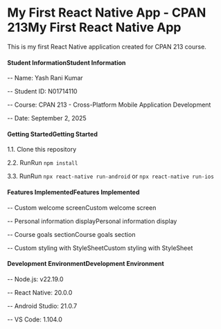 # My First React Native App - CPAN 213My First React Native App 

This is my first React Native application created for CPAN 213 course.

#### Student InformationStudent Information

-- Name: Yash Rani Kumar

-- Student ID: N01714110

-- Course: CPAN 213 - Cross-Platform Mobile Application Development

-- Date: September 2, 2025

#### Getting StartedGetting Started

1.1. Clone this repository

2.2. RunRun `npm install`

3.3. RunRun `npx react-native run-android` or `npx react-native run-ios`

#### Features ImplementedFeatures Implemented

-- Custom welcome screenCustom welcome screen

-- Personal information displayPersonal information display

-- Course goals sectionCourse goals section

-- Custom styling with StyleSheetCustom styling with StyleSheet

#### Development EnvironmentDevelopment Environment
-- Node.js: v22.19.0

-- React Native: 20.0.0

-- Android Studio: 21.0.7

-- VS Code: 1.104.0